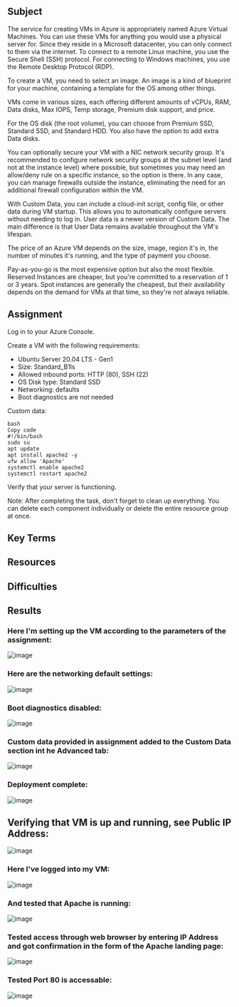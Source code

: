 ## Subject

The service for creating VMs in Azure is appropriately named Azure Virtual Machines. You can use these VMs for anything you would use a physical server for. Since they reside in a Microsoft datacenter, you can only connect to them via the internet. To connect to a remote Linux machine, you use the Secure Shell (SSH) protocol. For connecting to Windows machines, you use the Remote Desktop Protocol (RDP).

To create a VM, you need to select an image. An image is a kind of blueprint for your machine, containing a template for the OS among other things.

VMs come in various sizes, each offering different amounts of vCPUs, RAM, Data disks, Max IOPS, Temp storage, Premium disk support, and price.

For the OS disk (the root volume), you can choose from Premium SSD, Standard SSD, and Standard HDD. You also have the option to add extra Data disks.

You can optionally secure your VM with a NIC network security group. It's recommended to configure network security groups at the subnet level (and not at the instance level) where possible, but sometimes you may need an allow/deny rule on a specific instance, so the option is there. In any case, you can manage firewalls outside the instance, eliminating the need for an additional firewall configuration within the VM.

With Custom Data, you can include a cloud-init script, config file, or other data during VM startup. This allows you to automatically configure servers without needing to log in. User data is a newer version of Custom Data. The main difference is that User Data remains available throughout the VM's lifespan.

The price of an Azure VM depends on the size, image, region it's in, the number of minutes it's running, and the type of payment you choose.

Pay-as-you-go is the most expensive option but also the most flexible. Reserved Instances are cheaper, but you're committed to a reservation of 1 or 3 years. Spot instances are generally the cheapest, but their availability depends on the demand for VMs at that time, so they're not always reliable.

## Assignment

Log in to your Azure Console.

Create a VM with the following requirements:

*  Ubuntu Server 20.04 LTS - Gen1
*  Size: Standard_B1ls
*  Allowed inbound ports: HTTP (80), SSH (22)
*  OS Disk type: Standard SSD
*  Networking: defaults
*  Boot diagnostics are not needed
  
Custom data:

```
bash
Copy code
#!/bin/bash
sudo su
apt update
apt install apache2 -y
ufw allow 'Apache'
systemctl enable apache2
systemctl restart apache2

```

Verify that your server is functioning.

Note: After completing the task, don't forget to clean up everything. You can delete each component individually or delete the entire resource group at once.







##  Key Terms

##  Resources

##  Difficulties

##  Results

###  Here I'm setting up the VM according to the parameters of the assignment:

![image](https://github.com/techgrounds/cloud-assignments-E28MS/assets/151161141/1618cd3a-5ad0-403c-ac38-80c68335650e)

###  Here are the networking default settings:

![image](https://github.com/techgrounds/cloud-assignments-E28MS/assets/151161141/0caa930b-9f81-48f3-a42a-e889d70caee8)


###  Boot diagnostics disabled:

![image](https://github.com/techgrounds/cloud-assignments-E28MS/assets/151161141/34959014-4a2e-41f8-bd26-492df82e57fb)

###  Custom data provided in assignment added to the Custom Data section int he Advanced tab:

![image](https://github.com/techgrounds/cloud-assignments-E28MS/assets/151161141/bc9631eb-1542-43c6-912b-d3fafd2c0b42)

###  Deployment complete:

![image](https://github.com/techgrounds/cloud-assignments-E28MS/assets/151161141/5ba82c8f-90c5-4dbc-9774-0cd078b428a6)

##  Verifying that VM is up and running, see Public IP Address:

![image](https://github.com/techgrounds/cloud-assignments-E28MS/assets/151161141/f3fb930f-ee2a-4b56-8ee4-e29d0ae6e6fe)

###  Here I've logged into my VM:

![image](https://github.com/techgrounds/cloud-assignments-E28MS/assets/151161141/566a1c76-e282-41d8-8e11-83a577825733)

###  And tested that Apache is running:

![image](https://github.com/techgrounds/cloud-assignments-E28MS/assets/151161141/c3d89bd2-fc37-474c-b7b8-75b0b1b3976d)

###  Tested access through web browser by entering IP Address and got confirmation in the form of the Apache landing page:

![image](https://github.com/techgrounds/cloud-assignments-E28MS/assets/151161141/ff99a168-63e3-4c37-9e19-505926f6bb70)

###  Tested Port 80 is accessable:

![image](https://github.com/techgrounds/cloud-assignments-E28MS/assets/151161141/ed7a54d2-5233-413d-b625-d35215a12138)










